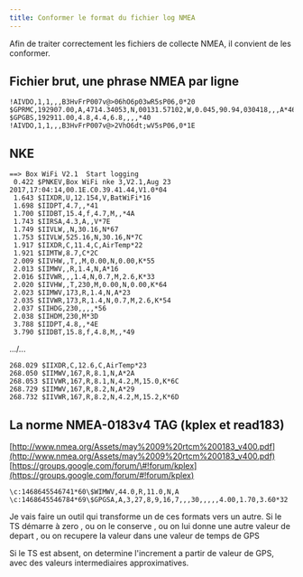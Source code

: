 ```yaml
---
title: Conformer le format du fichier log NMEA
---
```


Afin de traiter correctement les fichiers de collecte NMEA, il convient de les conformer.

Fichier brut, une phrase NMEA par ligne
---------------------------------------
~~~~~~~~~~~~~~~~~~~~~~~~~~~~~~~~~~~~~~~~~~~~~~~~~~~~~~~~~~~~~~~~~~~~~~~~~~~~~~~~
!AIVDO,1,1,,,B3HvFrP007v@>06hO6p03wR5sP06,0*20
$GPRMC,192907.00,A,4714.34053,N,00131.57102,W,0.045,90.94,030418,,,A*46
$GPGBS,192911.00,4.8,4.4,6.8,,,,*40
!AIVDO,1,1,,,B3HvFrP007v@>2VhO6dt;wV5sP06,0*1E
~~~~~~~~~~~~~~~~~~~~~~~~~~~~~~~~~~~~~~~~~~~~~~~~~~~~~~~~~~~~~~~~~~~~~~~~~~~~~~~~

NKE
---
~~~~~~~~~~~~~~~~~~~~~~~~~~~~~~~~~~~~~~~~~~~~~~~~~~~~~~~~~~~~~~~~~~~~~~~~~~~~~~~~
==> Box WiFi V2.1  Start logging
 0.422 $PNKEV,Box WiFi nke 3,V2.1,Aug 23 2017,17:04:14,00.1E.C0.39.41.44,V1.0*04
 1.643 $IIXDR,U,12.154,V,BatWiFi*16
 1.698 $IIDPT,4.7,,*41
 1.700 $IIDBT,15.4,f,4.7,M,,*4A
 1.743 $IIRSA,4.3,A,,V*7E
 1.749 $IIVLW,,N,30.16,N*67
 1.753 $IIVLW,525.16,N,30.16,N*7C
 1.917 $IIXDR,C,11.4,C,AirTemp*22
 1.921 $IIMTW,8.7,C*2C
 2.009 $IIVHW,,T,,M,0.00,N,0.00,K*55
 2.013 $IIMWV,,R,1.4,N,A*16
 2.016 $IIVWR,,,1.4,N,0.7,M,2.6,K*33
 2.020 $IIVHW,,T,230,M,0.00,N,0.00,K*64
 2.023 $IIMWV,173,R,1.4,N,A*23
 2.035 $IIVWR,173,R,1.4,N,0.7,M,2.6,K*54
 2.037 $IIHDG,230,,,,*56
 2.038 $IIHDM,230,M*3D
 3.788 $IIDPT,4.8,,*4E
 3.790 $IIDBT,15.8,f,4.8,M,,*49
~~~~~~~~~~~~~~~~~~~~~~~~~~~~~~~~~~~~~~~~~~~~~~~~~~~~~~~~~~~~~~~~~~~~~~~~~~~~~~~~
.../...
~~~~~~~~~~~~~~~~~~~~~~~~~~~~~~~~~~~~~~~~~~~~~~~~~~~~~~~~~~~~~~~~~~~~~~~~~~~~~~~~
268.029 $IIXDR,C,12.6,C,AirTemp*23
268.050 $IIMWV,167,R,8.1,N,A*2A
268.053 $IIVWR,167,R,8.1,N,4.2,M,15.0,K*6C
268.729 $IIMWV,167,R,8.2,N,A*29
268.732 $IIVWR,167,R,8.2,N,4.2,M,15.2,K*6D
~~~~~~~~~~~~~~~~~~~~~~~~~~~~~~~~~~~~~~~~~~~~~~~~~~~~~~~~~~~~~~~~~~~~~~~~~~~~~~~~

La norme NMEA-0183v4 TAG (kplex et read183)
-------------------------------------------
[http://www.nmea.org/Assets/may%2009%20rtcm%200183_v400.pdf](http://www.nmea.org/Assets/may%2009%20rtcm%200183_v400.pdf)
[https://groups.google.com/forum/\#!forum/kplex](https://groups.google.com/forum/#!forum/kplex)

~~~~~~~~~~~~~~~~~~~~~~~~~~~~~~~~~~~~~~~~~~~~~~~~~~~~~~~~~~~~~~~~~~~~~~~~~~~~~~~~
\c:1468645546741*60\$WIMWV,44.0,R,11.0,N,A
\c:1468645546784*69\$GPGSA,A,3,27,8,9,16,7,,,30,,,,,4.00,1.70,3.60*32
~~~~~~~~~~~~~~~~~~~~~~~~~~~~~~~~~~~~~~~~~~~~~~~~~~~~~~~~~~~~~~~~~~~~~~~~~~~~~~~~

Je vais faire un outil qui transforme un de ces formats vers un autre.
Si le TS démarre à zero
, ou on le conserve
, ou on lui donne une autre valeur de depart
, ou on recupere la valeur dans une valeur de temps de GPS

Si le TS est absent, on determine l'increment a partir de valeur de GPS, avec
des valeurs intermediaires approximatives.
